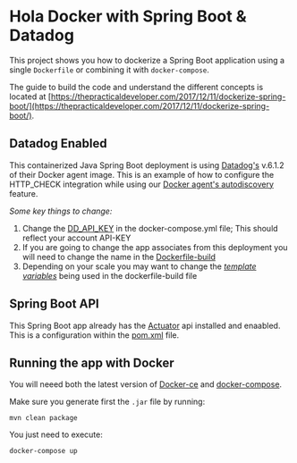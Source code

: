 # Hola Docker with Spring Boot & Datadog

This project shows you how to dockerize a Spring Boot application using a single `Dockerfile` or combining it with `docker-compose`.

The guide to build the code and understand the different concepts is located at [https://thepracticaldeveloper.com/2017/12/11/dockerize-spring-boot/](https://thepracticaldeveloper.com/2017/12/11/dockerize-spring-boot/).

## Datadog Enabled
This containerized Java Spring Boot deployment is using [Datadog's](https://docs.datadoghq.com/agent/basic_agent_usage/docker/) v.6.1.2 of their Docker agent image. This is an example of how to configure the HTTP_CHECK integration while using our [Docker agent's autodiscovery](https://docs.datadoghq.com/agent/autodiscovery/#how-it-works) feature.

*Some key things to change:*

1. Change the [DD_API_KEY](https://github.com/lowkeyshift/docker-dd-http-check/blob/master/docker-compose.yml#L19) in the docker-compose.yml file; This should reflect your account API-KEY
2. If you are going to change the app associates from this deployment you will need to change the name in the [Dockerfile-build](https://github.com/lowkeyshift/docker-dd-http-check/edit/master/README.md)
3. Depending on your scale you may want to change the [*template variables*](https://docs.datadoghq.com/agent/autodiscovery/#supported-template-variables) being used in the dockerfile-build file

## Spring Boot API
This Spring Boot app already has the [Actuator](http://www.baeldung.com/spring-boot-actuators) api installed and enaabled. This is a configuration within the [pom.xml](https://github.com/lowkeyshift/docker-dd-http-check/blob/master/pom.xml#L40) file.


## Running the app with Docker

You will neeed both the latest version of [Docker-ce](https://www.docker.com/community-edition#/download) and [docker-compose](https://docs.docker.com/compose/install/).

Make sure you generate first the `.jar` file by running:

`mvn clean package`

You just need to execute:

`docker-compose up`

